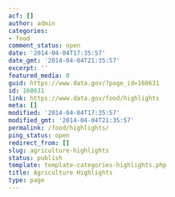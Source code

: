 ```yaml
---
acf: []
author: admin
categories:
- food
comment_status: open
date: '2014-04-04T17:35:57'
date_gmt: '2014-04-04T21:35:57'
excerpt: ''
featured_media: 0
guid: https://www.data.gov/?page_id=160631
id: 160631
link: https://www.data.gov/food/highlights
meta: []
modified: '2014-04-04T17:35:57'
modified_gmt: '2014-04-04T21:35:57'
permalink: /food/highlights/
ping_status: open
redirect_from: []
slug: agriculture-highlights
status: publish
template: template-categories-highlights.php
title: Agriculture Highlights
type: page
---
```


